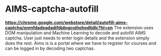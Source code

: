 # AIMS-captcha-autofill
**https://chrome.google.com/webstore/detail/autofill-aims-captcha/onmfdadeadadifdjdogcojhohodljdlc?hl=en**
The extension uses DOM manipulation and Machine Learning to decode and autofill AIMS captcha. User just needs to enter login details and the extension simply does the rest. Aims is is a portal where we have to register for courses and can be logged in by decoding two captchas.
